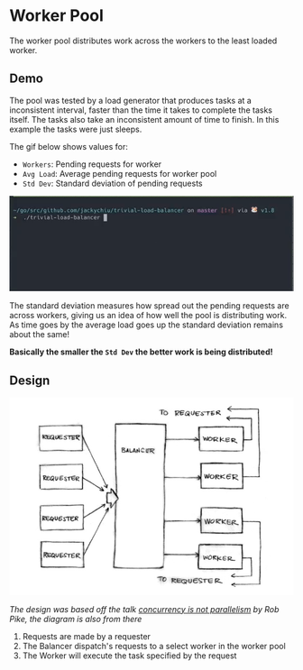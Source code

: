 # Worker Pool
The worker pool distributes work across the workers to the least loaded worker.

## Demo
The pool was tested by a load generator that produces tasks at a inconsistent interval, faster than the time it takes to complete the tasks itself. 
The tasks also take an inconsistent amount of time to finish.
In this example the tasks were just sleeps.

The gif below shows values for:
- `Workers`: Pending requests for worker
- `Avg Load`: Average pending requests for worker pool
- `Std Dev`: Standard deviation of pending requests

![gif](.github/lb.gif)

The standard deviation measures how spread out the pending requests are across workers, giving us an idea of how well the pool is distributing work.
As time goes by the average load goes up the standard deviation remains about the same!

**Basically the smaller the `Std Dev` the better work is being distributed!**

## Design
![diagram](.github/lb.png)

*The design was based off the talk [concurrency is not parallelism](https://www.youtube.com/watch?v=cN_DpYBzKso) by Rob Pike, the diagram is also from there*

1. Requests are made by a requester
1. The Balancer dispatch's requests to a select worker in the worker pool
1. The Worker will execute the task specified by the request 
